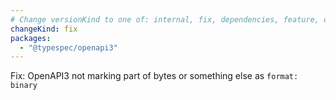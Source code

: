 ```yaml
---
# Change versionKind to one of: internal, fix, dependencies, feature, deprecation, breaking
changeKind: fix
packages:
  - "@typespec/openapi3"
---
```


Fix: OpenAPI3 not marking part of bytes or something else as `format: binary`

